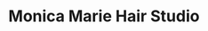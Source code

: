 ---
title: "Monica Marie Hair Studio"
url: /pittsburgh/monica-marie-hair-studio/
shop: hairdresser
---